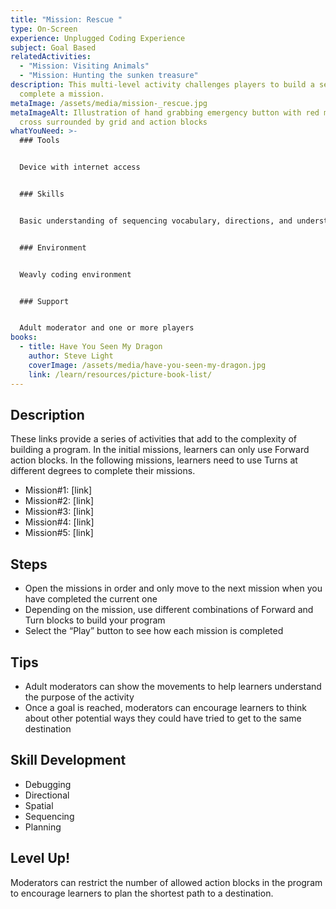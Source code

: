 ```yaml
---
title: "Mission: Rescue "
type: On-Screen
experience: Unplugged Coding Experience
subject: Goal Based
relatedActivities:
  - "Mission: Visiting Animals"
  - "Mission: Hunting the sunken treasure"
description: This multi-level activity challenges players to build a sequence to
  complete a mission.
metaImage: /assets/media/mission-_rescue.jpg
metaImageAlt: Illustration of hand grabbing emergency button with red medical
  cross surrounded by grid and action blocks
whatYouNeed: >-
  ### Tools


  Device with internet access


  ### Skills


  Basic understanding of sequencing vocabulary, directions, and understanding of the selected coding environment


  ### Environment


  Weavly coding environment


  ### Support


  Adult moderator and one or more players
books:
  - title: Have You Seen My Dragon
    author: Steve Light
    coverImage: /assets/media/have-you-seen-my-dragon.jpg
    link: /learn/resources/picture-book-list/
---
```

## Description

These links provide a series of activities that add to the complexity of building a program. In the initial missions, learners can only use Forward action blocks. In the following missions, learners need to use Turns at different degrees to complete their missions.

* Mission#1: \[link] 
* Mission#2: \[link] 
* Mission#3: \[link] 
* Mission#4: \[link] 
* Mission#5: \[link] 

## Steps

* Open the missions in order and only move to the next mission when you have completed the current one
* Depending on the mission, use different combinations of Forward and Turn blocks to build your program
* Select the “Play” button to see how each mission is completed

## Tips

* Adult moderators can show the movements to help learners understand the purpose of the activity
* Once a goal is reached, moderators can encourage learners to think about other potential ways they could have tried to get to the same destination

## Skill Development

* Debugging
* Directional
* Spatial
* Sequencing
* Planning

## Level Up!

Moderators can restrict the number of allowed action blocks in the program to encourage learners to plan the shortest path to a destination.